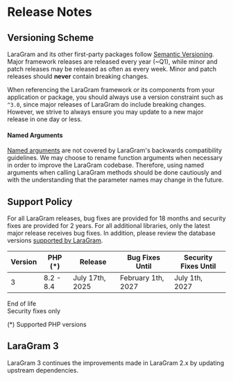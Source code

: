 # Release Notes

<a name="versioning-scheme"></a>
## Versioning Scheme

LaraGram and its other first-party packages follow [Semantic Versioning](https://semver.org). Major framework releases are released every year (~Q1), while minor and patch releases may be released as often as every week. Minor and patch releases should **never** contain breaking changes.

When referencing the LaraGram framework or its components from your application or package, you should always use a version constraint such as `^3.0`, since major releases of LaraGram do include breaking changes. However, we strive to always ensure you may update to a new major release in one day or less.

<a name="named-arguments"></a>
#### Named Arguments

[Named arguments](https://www.php.net/manual/en/functions.arguments.php#functions.named-arguments) are not covered by LaraGram's backwards compatibility guidelines. We may choose to rename function arguments when necessary in order to improve the LaraGram codebase. Therefore, using named arguments when calling LaraGram methods should be done cautiously and with the understanding that the parameter names may change in the future.

<a name="support-policy"></a>
## Support Policy

For all LaraGram releases, bug fixes are provided for 18 months and security fixes are provided for 2 years. For all additional libraries, only the latest major release receives bug fixes. In addition, please review the database versions [supported by LaraGram](/src/database.mde.md#introduction).

<div class="overflow-auto">

| Version | PHP (*)   | Release         | Bug Fixes Until    | Security Fixes Until |
|---------|-----------|-----------------|--------------------|----------------------|
| 3       | 8.2 - 8.4 | July 17th, 2025 | February 1th, 2027 | July 1th, 2027       |


</div>

<div class="version-colors">
    <div class="end-of-life">
        <div class="color-box"></div>
        <div>End of life</div>
    </div>
    <div class="security-fixes">
        <div class="color-box"></div>
        <div>Security fixes only</div>
    </div>
</div>

(*) Supported PHP versions

<a name="laragram-3"></a>
## LaraGram 3

LaraGram 3 continues the improvements made in LaraGram 2.x by updating upstream dependencies.

<a name="minimal-breaking-changes"></a>
